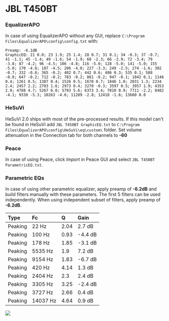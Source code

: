 # JBL T450BT

### EqualizerAPO
In case of using EqualizerAPO without any GUI, replace `C:\Program Files\EqualizerAPO\config\config.txt`
with:
```
Preamp: -6.1dB
GraphicEQ: 21 0.0; 23 1.9; 25 1.4; 28 0.7; 31 0.1; 34 -0.3; 37 -0.7; 41 -1.1; 45 -1.4; 49 -1.6; 54 -1.9; 60 -2.3; 66 -2.9; 72 -3.4; 79 -3.8; 87 -4.2; 96 -4.5; 106 -4.8; 116 -5.0; 128 -5.0; 141 -5.0; 155 -5.0; 170 -4.8; 187 -4.5; 206 -4.0; 227 -3.3; 249 -2.5; 274 -1.6; 302 -0.7; 332 -0.8; 365 -0.2; 402 0.7; 442 0.6; 486 0.3; 535 0.1; 588 -0.0; 647 -0.2; 712 -0.2; 783 -0.2; 861 -0.2; 947 -0.1; 1042 0.1; 1146 0.4; 1261 0.5; 1387 0.4; 1526 0.5; 1678 0.7; 1846 1.0; 2031 1.3; 2234 2.4; 2457 2.2; 2703 1.6; 2973 0.4; 3270 -0.3; 3597 0.5; 3957 1.9; 4353 2.9; 4788 4.7; 5267 6.0; 5793 5.6; 6373 3.4; 7010 0.9; 7711 -2.2; 8482 -4.1; 9330 -5.3; 10263 -4.6; 11289 -2.8; 12418 -1.6; 13660 0.0
```

### HeSuVi
HeSuVi 2.0 ships with most of the pre-processed results. If this model can't be found in HeSuVi add
`JBL T450BT GraphicEQ.txt` to `C:\Program Files\EqualizerAPO\config\HeSuVi\eq\custom\` folder.
Set volume attenuation in the Connection tab for both channels to **-60**

### Peace
In case of using Peace, click *Import* in Peace GUI and select `JBL T450BT ParametricEQ.txt`.

### Parametric EQs
In case of using other parametric equalizer, apply preamp of **-6.2dB** and build filters manually
with these parameters. The first 5 filters can be used independently.
When using independent subset of filters, apply preamp of **-6.2dB**.

| Type    | Fc       |    Q | Gain    |
|:--------|:---------|:-----|:--------|
| Peaking | 22 Hz    | 2.04 | 2.7 dB  |
| Peaking | 100 Hz   | 0.93 | -4.4 dB |
| Peaking | 178 Hz   | 1.85 | -3.1 dB |
| Peaking | 5535 Hz  | 1.9  | 7.2 dB  |
| Peaking | 9154 Hz  | 1.83 | -6.7 dB |
| Peaking | 420 Hz   | 4.14 | 1.3 dB  |
| Peaking | 2404 Hz  | 2.3  | 2.4 dB  |
| Peaking | 3305 Hz  | 3.25 | -2.4 dB |
| Peaking | 3727 Hz  | 2.66 | 0.4 dB  |
| Peaking | 14037 Hz | 4.64 | 0.9 dB  |

![](https://raw.githubusercontent.com/jaakkopasanen/AutoEq/master/results/rtings/avg/JBL%20T450BT/JBL%20T450BT.png)